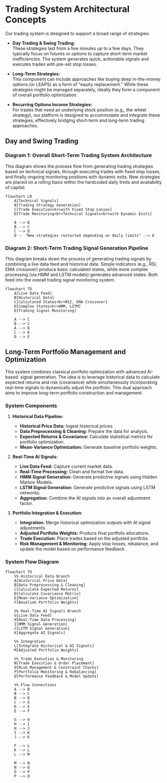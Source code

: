 # Trading System Architectural Concepts

Our trading system is designed to support a broad range of strategies:

- **Day Trading & Swing Trading:**  
  These strategies last from a few minutes up to a few days. They typically 
  focus on futures or options to capture short-term market inefficiencies. 
  The system generates quick, actionable signals and executes trades with 
  pre-set stop losses.

- **Long-Term Strategies:**  
  This component can include approaches like buying deep in-the-money options 
  (or LEAPS) as a form of "equity replacement." While these strategies might 
  be managed separately, ideally they form a component of overall portfolio 
  optimization.

- **Recurring Options Income Strategies:**  
  For trades that need an underlying stock position (e.g., the wheel strategy),
  our platform is designed to accommodate and integrate these strategies, 
  effectively bridging short-term and long-term trading approaches.

## Day and Swing Trading

### Diagram 1: Overall Short-Term Trading System Architecture

This diagram shows the process flow from generating trading strategies based on
technical signals, through executing trades with fixed stop losses, and finally
ongoing monitoring positions with dynamic exits. New strategies are placed on a 
rolling basis within the hardcoded daily limits and availability of capital.

```mermaid
flowchart LR
    A[Technical Signals]
    B[Trading Strategy Generation]
    C[Trade Execution<br>with Fixed Stop Losses]
    D[Trade Monitoring<br>Technical Signals<br>with Dynamic Exits]

    A --> B
    B --> C
    C --> D
    D -- "New strategies restarted depending on daily limits" --> A
```

### Diagram 2: Short-Term Trading Signal Generation Pipeline

This diagram breaks down the process of generating trading signals by combining
a live data feed and historical data. Simple indicators (e.g., RSI, EMA
crossover) produce basic calculated states, while more complex processing
(via HMM and LSTM models) generates advanced states. Both feed into the overall
trading signal monitoring system.

```mermaid
flowchart TD
    A[Live Data Feed]
    B[Historical Data]
    C[Calculated States<br>RSI, EMA Crossover]
    D[Complex States<br>HMM, LSTM]
    E[Trading Signal Monitoring]

    A --> C
    B --> C
    A --> D
    C --> E
    D --> E
```

## Long-Term Portfolio Management and Optimization

This system combines classical portfolio optimization with advanced AI-based.
signal generation. The idea is to leverage historical data to calculate expected
returns and risk (covariance) while simultaneously incorporating real-time
signals to dynamically adjust the portfolio. This dual approach aims to improve
long-term portfolio construction and management.

### System Components

1. **Historical Data Pipeline:**
   - **Historical Price Data:** Ingest historical prices.
   - **Data Preprocessing & Cleaning:** Prepare the data for analysis.
   - **Expected Returns & Covariance:** Calculate statistical metrics for
     portfolio optimization.
   - **Mean-Variance Optimization:** Generate baseline portfolio weights.

2. **Real-Time AI Signals:**
   - **Live Data Feed:** Capture current market data.
   - **Real-Time Processing:** Clean and format live data.
   - **HMM Signal Generation:** Generate predictive signals using Hidden Markov
     Models.
   - **LSTM Signal Generation:** Generate predictive signals using LSTM networks.
   - **Aggregation:** Combine the AI signals into an overall adjustment factor.

3. **Portfolio Integration & Execution:**
   - **Integration:** Merge historical optimization outputs with AI signal
     adjustments.
   - **Adjusted Portfolio Weights:** Produce final portfolio allocations.
   - **Trade Execution:** Place trades based on the adjusted portfolio.
   - **Risk Management & Monitoring:** Apply stop losses, rebalance, and update
     the model based on performance feedback.

### System Flow Diagram

```mermaid
flowchart TD
    %% Historical Data Branch
    A[Historical Price Data]
    B[Data Preprocessing & Cleaning]
    C[Calculate Expected Returns]
    D[Calculate Covariance Matrix]
    E[Mean-Variance Optimization]
    F[Baseline Portfolio Weights]

    %% Real-Time AI Signals Branch
    G[Live Data Feed]
    H[Real-Time Data Processing]
    I[HMM Signal Generation]
    J[LSTM Signal Generation]
    K[Aggregate AI Signals]

    %% Integration
    L[Integrate Historical & AI Signals]
    M[Adjusted Portfolio Weights]

    %% Trade Execution & Monitoring
    N[Trade Execution & Order Placement]
    O[Risk Management & Constraint Checks]
    P[Portfolio Monitoring & Rebalancing]
    Q[Performance Feedback & Model Update]

    %% Flow Connections
    A --> B
    B --> C
    B --> D
    C --> E
    D --> E
    E --> F

    G --> H
    H --> I
    H --> J
    I --> K
    J --> K

    F --> L
    K --> L
    L --> M

    M --> N
    N --> O
    O --> P
    P --> Q
```
